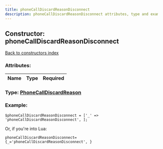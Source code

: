 ```yaml
---
title: phoneCallDiscardReasonDisconnect
description: phoneCallDiscardReasonDisconnect attributes, type and example
---
```

## Constructor: phoneCallDiscardReasonDisconnect  
[Back to constructors index](index.md)



### Attributes:

| Name     |    Type       | Required |
|----------|:-------------:|---------:|



### Type: [PhoneCallDiscardReason](../types/PhoneCallDiscardReason.md)


### Example:

```
$phoneCallDiscardReasonDisconnect = ['_' => 'phoneCallDiscardReasonDisconnect', ];
```  

Or, if you're into Lua:  


```
phoneCallDiscardReasonDisconnect={_='phoneCallDiscardReasonDisconnect', }

```


